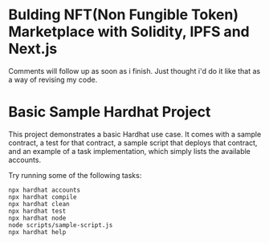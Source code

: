 # Bulding NFT(Non Fungible Token) Marketplace with Solidity, IPFS and Next.js

Comments will follow up as soon as i finish. Just thought i'd do it like that as a way of revising my code.






# Basic Sample Hardhat Project

This project demonstrates a basic Hardhat use case. It comes with a sample contract, a test for that contract, a sample script that deploys that contract, and an example of a task implementation, which simply lists the available accounts.

Try running some of the following tasks:

```shell
npx hardhat accounts
npx hardhat compile
npx hardhat clean
npx hardhat test
npx hardhat node
node scripts/sample-script.js
npx hardhat help
```
